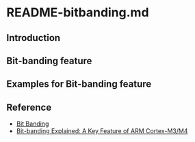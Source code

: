 # README-bitbanding.md

## Introduction

## Bit-banding feature

## Examples for Bit-banding feature

## Reference

* [Bit Banding](https://atadiat.com/en/e-bit-banding-explained-a-feature-of-arm-cortex-m3/)
* [Bit-banding Explained: A Key Feature of ARM Cortex-M3/M4](https://www.ee.ryerson.ca/~courses/coe718/labs/Lab2.pdf)
